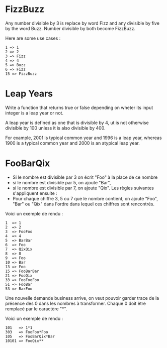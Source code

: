 # FizzBuzz

Any number divisible by 3 is replace by word Fizz and any divisible by five by the word Buzz. Number divisible by both become FizzBuzz.

Here are some use cases : 

    1 => 1
    2 => 2
    3 => Fizz
    4 => 4
    5 => Buzz
    6 => Fizz
    15 => FizzBuzz


# Leap Years

Write a function that returns true or false depending on wheter its input integer is a leap year or not.

A leap year is defined as one that is divisible by 4, ut is not otherwise divisible by 100 unless it is also divisible by 400.

For example, 2001 is typical common year and 1996 is a leap year, whereas 1900 is a typical common year and 2000 is an atypical leap year.

# FooBarQix

* Si le nombre est divisible par 3 on écrit "Foo" à la place de ce nombre
* si le nombre est divisible par 5, on ajoute "Bar",
* si le nombre est divisible par 7, on ajoute "Qix".
Les règles suivantes s'appliquent ensuite : 
* Pour chaque chiffre 3, 5 ou 7 que le nombre contient, on ajoute "Foo", "Bar" ou "Qix" dans l'ordre dans lequel ces chiffres sont rencontrés.

Voici un exemple de rendu :

    1  => 1
    2  => 2
    3  => FooFoo
    4  => 4
    5  => BarBar
    6  => Foo
    7  => QixQix
    8  => 8
    9  => Foo
    10 => Bar
    13 => Foo
    15 => FooBarBar
    21 => FooQix
    33 => FooFooFoo
    51 => FooBar
    53 => BarFoo

Une nouvelle demande business arrive, on veut pouvoir garder trace de la présence des 0 dans les nombres à transformer. Chaque 0 doit être remplacé par le caractère "*".

Voici un exemple de rendu :
    
    101   => 1*1
    303   => FooFoo*Foo
    105   => FooBarQix*Bar
    10101 => FooQix**
